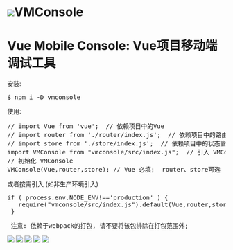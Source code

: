 
 
<h1><img src="./doc/logo.png" >VMConsole</h1>
<h1>Vue Mobile Console: Vue项目移动端调试工具</h1>


安装: 
<pre>
$ npm i -D vmconsole
</pre>

使用: 
<pre>
// import Vue from 'vue';  // 依赖项目中的Vue  
// import router from './router/index.js';  // 依赖项目中的路由 
// import store from './store/index.js';  // 依赖项目中的状态管理 
import VMConsole from "vmconsole/src/index.js";  // 引入 VMConsole  
// 初始化 VMConsole 
VMConsole(Vue,router,store); // Vue 必填;  router、store可选  
</pre>


或者按需引入 (如非生产环境引入) 
<pre>
if ( process.env.NODE_ENV!=='production' ) {
   require("vmconsole/src/index.js").default(Vue,router,store); 
 }
</pre>

<pre> 注意: 依赖于webpack的打包, 请不要将该包排除在打包范围外; </pre>


<img src="./doc/console.jpg" > 
<img src="./doc/element.jpg" > 
<img src="./doc/network.jpg" > 
<img src="./doc/routes.jpg" > 
<img src="./doc/storage.jpg" > 





 



















